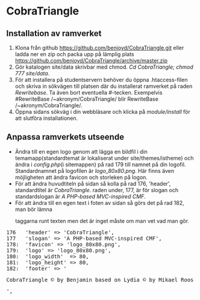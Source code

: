 CobraTriangle
=============

Installation av ramverket
-------------------------

1. Klona från github https://github.com/benjoyd/CobraTriangle.git eller ladda ner en zip och packa upp på lämplig plats https://github.com/benjoyd/CobraTriangle/archive/master.zip
2. Gör katalogen site/data skrivbar med chmod. *Cd CobraTriangle; chmod 777 site/data*.
3. För att installera på studentservern behöver du öppna .htaccess-filen och skriva in sökvägen till platsen där du installerat ramverket på raden *Rewritebase*. Ta även bort eventuella #-tecken. Exempelvis #RewriteBase /~akronym/CobraTriangle/ blir RewriteBase /~akronym/CobraTriangle/.
4. Öppna sidans sökväg i din webbläsare och klicka på *module/install* för att slutföra installationen.

Anpassa ramverkets utseende
----------------------------

+ Ändra till en egen logo genom att lägga en bildfil i din temamapp(standardtemat är lokaliserat under site/themes/istheme) och ändra i *config.php*(i sitemappen) på rad 179 till namnet på din logofil. Standardnamnet på logofilen är *logo_80x80.png*. Här finns även möjligheten att ändra favicon och storleken på logon.
+ För att ändra huvudtiteln på sidan så kolla på rad 176, 'header', standardtitel är *CobraTriangle*. raden under, 177, är för slogan och standardslogan är *A PHP-based MVC-inspired CMF*.
+ För att ändra till en egen text i foten av sidan så görs det på rad 182, man bör lämna <p> taggarna runt texten men det är inget måste om man vet vad man gör.
<pre>
176	  'header' => 'CobraTriangle',
177	  'slogan' => 'A PHP-based MVC-inspired CMF',
178:  'favicon' => 'logo_80x80.png',
179:  'logo' => 'logo_80x80.png',
180:  'logo_width'  => 80,
181:  'logo_height' => 80,
182:  'footer' => '<p>CobraTriangle &copy; by Benjamin based on Lydia &copy; by Mikael Roos</p>',
</pre>
